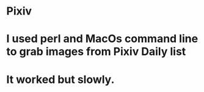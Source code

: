 # Pixiv
# I used perl and MacOs command line to grab images from Pixiv Daily list
# It worked but slowly.
